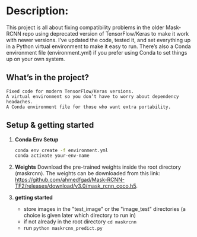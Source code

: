 # Description:
This project is all about fixing compatibility problems in the older Mask-RCNN repo using deprecated version of TensorFlow/Keras to make it work with newer versions. I’ve updated the code, tested it, and set everything up in a Python virtual environment to make it easy to run. There’s also a Conda environment file (environment.yml) if you prefer using Conda to set things up on your own system.

## What’s in the project?

    Fixed code for modern TensorFlow/Keras versions.
    A virtual environment so you don’t have to worry about dependency headaches.
    A Conda environment file for those who want extra portability.

## Setup & getting started

1. **Conda Env Setup**
   ```bash
   conda env create -f environment.yml
   conda activate your-env-name
   ```
2. **Weights**
   Download the pre-trained weights inside the root directory (maskrcnn). The weights can be downloaded from this link: https://github.com/ahmedfgad/Mask-RCNN-TF2/releases/download/v3.0/mask_rcnn_coco.h5.

3. **getting started**
   - store images in the "test_image" or the "image_test" directories (a choice is given later which directory to run in)
   - if not already in the root directory ```cd maskrcnn```
   - run ```python maskrcnn_predict.py```
